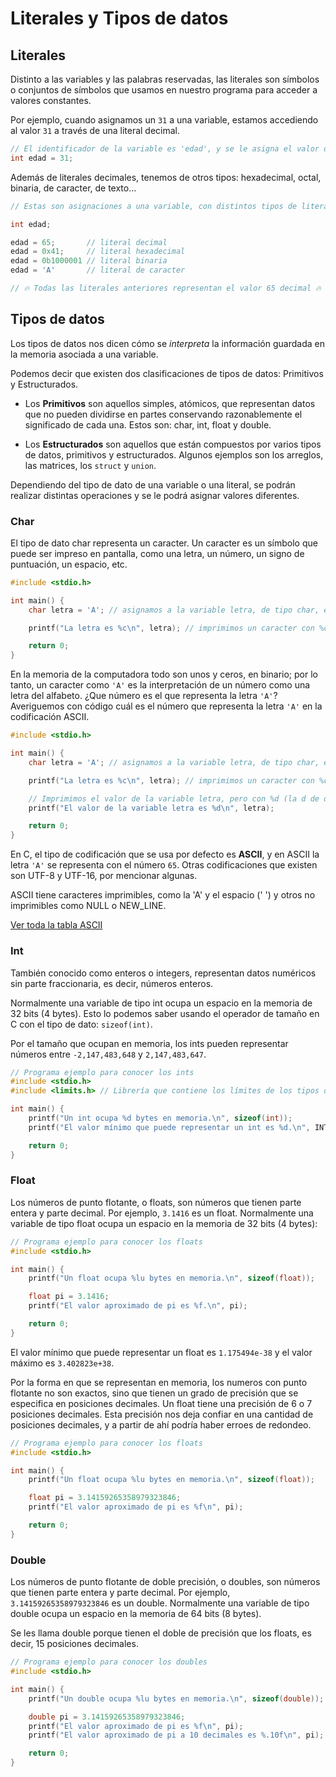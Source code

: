 # Literales y Tipos de datos

## Literales
Distinto a las variables y las palabras reservadas, las literales son símbolos o conjuntos de símbolos que usamos en nuestro programa para acceder a valores constantes.

Por ejemplo, cuando asignamos un `31` a una variable, estamos accediendo al valor `31` a través de una literal decimal.

```c
// El identificador de la variable es 'edad', y se le asigna el valor de la literal decimal 31.
int edad = 31;
```

Además de literales decimales, tenemos de otros tipos: hexadecimal, octal, binaria, de caracter, de texto...

```c
// Estas son asignaciones a una variable, con distintos tipos de literales.

int edad;

edad = 65;       // literal decimal
edad = 0x41;     // literal hexadecimal
edad = 0b1000001 // literal binaria
edad = 'A'       // literal de caracter

// 🔥 Todas las literales anteriores representan el valor 65 decimal 🔥
```

## Tipos de datos
Los tipos de datos nos dicen cómo se _interpreta_ la información guardada en la memoria asociada a una variable.

Podemos decir que existen dos clasificaciones de tipos de datos: Primitivos y Estructurados.

- Los **Primitivos** son aquellos simples, atómicos, que representan datos que no pueden dividirse en partes conservando razonablemente el significado de cada una. Estos son: char, int, float y double.

- Los **Estructurados** son aquellos que están compuestos por varios tipos de datos, primitivos y estructurados. Algunos ejemplos son los arreglos, las matrices, los `struct` y `union`.

Dependiendo del tipo de dato de una variable o una literal, se podrán realizar distintas operaciones y se le podrá asignar valores diferentes.

### Char
El tipo de dato char representa un caracter. Un caracter es un símbolo que puede ser impreso en pantalla, como una letra, un número, un signo de puntuación, un espacio, etc.

```c
#include <stdio.h>

int main() {
    char letra = 'A'; // asignamos a la variable letra, de tipo char, el valor de la literal 'A'.

    printf("La letra es %c\n", letra); // imprimimos un caracter con %c (la c de char)

    return 0;
}
```

En la memoria de la computadora todo son unos y ceros, en binario; por lo tanto, un caracter como `'A'` es la interpretación de un número como una letra del alfabeto. ¿Que número es el que representa la letra `'A'`? Averiguemos con código cuál es el número que representa la letra `'A'` en la codificación ASCII.

```c
#include <stdio.h>

int main() {
    char letra = 'A'; // asignamos a la variable letra, de tipo char, el valor de la literal 'A'.

    printf("La letra es %c\n", letra); // imprimimos un caracter con %c (la c de char)

    // Imprimimos el valor de la variable letra, pero con %d (la d de decimal) para ver su valor numérico.
    printf("El valor de la variable letra es %d\n", letra);

    return 0;
}
```

En C, el tipo de codificación que se usa por defecto es **ASCII**, y en ASCII la letra `'A'` se representa con el número `65`. Otras codificaciones que existen son UTF-8 y UTF-16, por mencionar algunas.

ASCII tiene caracteres imprimibles, como la 'A' y el espacio (' ') y otros no imprimibles como NULL o NEW_LINE.

[Ver toda la tabla ASCII](https://www.asciitable.com/)

### Int
También conocido como enteros o integers, representan datos numéricos sin parte fraccionaria, es decir, números enteros.

Normalmente una variable de tipo int ocupa un espacio en la memoria de 32 bits (4 bytes). Esto lo podemos saber usando el operador de tamaño en C con el tipo de dato: `sizeof(int)`.

Por el tamaño que ocupan en memoria, los ints pueden representar números entre `-2,147,483,648` y `2,147,483,647`.

```c
// Programa ejemplo para conocer los ints
#include <stdio.h>
#include <limits.h> // Librería que contiene los límites de los tipos de datos

int main() {
    printf("Un int ocupa %d bytes en memoria.\n", sizeof(int));
    printf("El valor mínimo que puede representar un int es %d.\n", INT_MIN);

    return 0;
}

```

### Float
Los números de punto flotante, o floats, son números que tienen parte entera y parte decimal. Por ejemplo, `3.1416` es un float. Normalmente una variable de tipo float ocupa un espacio en la memoria de 32 bits (4 bytes):

```c
// Programa ejemplo para conocer los floats
#include <stdio.h>

int main() {
    printf("Un float ocupa %lu bytes en memoria.\n", sizeof(float));

    float pi = 3.1416;
    printf("El valor aproximado de pi es %f.\n", pi);

    return 0;
}

```

El valor mínimo que puede representar un float es `1.175494e-38` y el valor máximo es `3.402823e+38`.

Por la forma en que se representan en memoria, los numeros con punto flotante no son exactos, sino que tienen un grado de precisión que se especifica en posiciones decimales. Un float tiene una precisión de 6 o 7 posiciones decimales. Esta precisión nos deja confiar en una cantidad de posiciones decimales, y a partir de ahí podría haber erroes de redondeo.

```c
// Programa ejemplo para conocer los floats
#include <stdio.h>

int main() {
    printf("Un float ocupa %lu bytes en memoria.\n", sizeof(float));

    float pi = 3.14159265358979323846;
    printf("El valor aproximado de pi es %f\n", pi);

    return 0;
}

```

### Double
Los números de punto flotante de doble precisión, o doubles, son números que tienen parte entera y parte decimal. Por ejemplo, `3.14159265358979323846` es un double. Normalmente una variable de tipo double ocupa un espacio en la memoria de 64 bits (8 bytes).

Se les llama double porque tienen el doble de precisión que los floats, es decir, 15 posiciones decimales.

```c
// Programa ejemplo para conocer los doubles
#include <stdio.h>

int main() {
    printf("Un double ocupa %lu bytes en memoria.\n", sizeof(double));

    double pi = 3.14159265358979323846;
    printf("El valor aproximado de pi es %f\n", pi);
    printf("El valor aproximado de pi a 10 decimales es %.10f\n", pi); // si queremos que imprima más decimales, podemos usar %.10f, cambiando el 10 por la cantidad que queremos.

    return 0;
}

```

